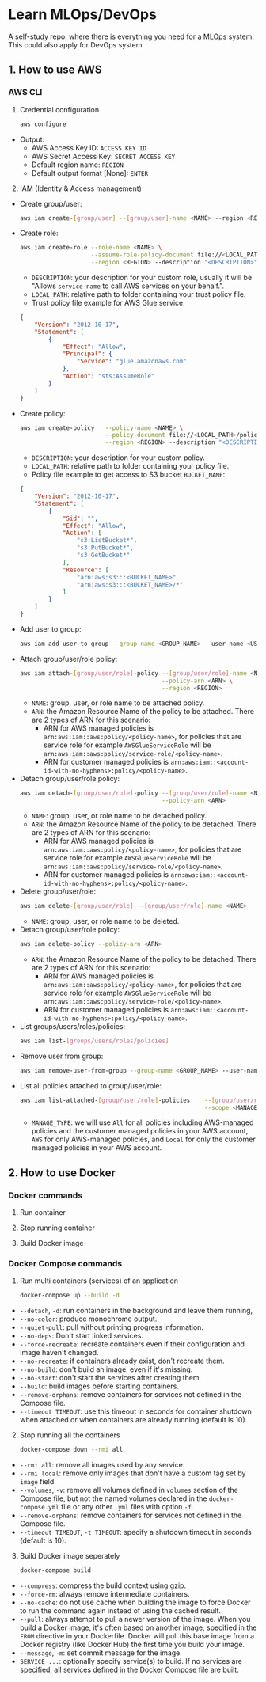 # Learn MLOps/DevOps
A self-study repo, where there is everything you need for a MLOps system. This could also apply for DevOps system.


## 1. How to use AWS

### AWS CLI
1. Credential configuration
    ```bash
    aws configure
    ```
- Output:
    - AWS Access Key ID: `ACCESS KEY ID`
    - AWS Secret Access Key: `SECRET ACCESS KEY`
    - Default region name: `REGION`
    - Default output format [None]: `ENTER`
2. IAM (Identity & Access management)
- Create group/user:
    ```bash
    aws iam create-[group/user] --[group/user]-name <NAME> --region <REGION>
    ```
- Create role:
    ```bash
    aws iam create-role --role-name <NAME> \
                        --assume-role-policy-document file://<LOCAL_PATH>/trust_policy.json \
                        --region <REGION> --description "<DESCRIPTION>"
    ```
    - `DESCRIPTION`: your description for your custom role, usually it will be "Allows `service-name` to call AWS services on your behalf.".
    - `LOCAL_PATH`: relative path to folder containing your trust policy file.
    - Trust policy file example for AWS Glue service:
    ```json
    {
        "Version": "2012-10-17",
        "Statement": [
            {
                "Effect": "Allow",
                "Principal": {
                    "Service": "glue.amazonaws.com"
                },
                "Action": "sts:AssumeRole"
            }
        ]
    }
    ```
- Create policy:
    ```bash
    aws iam create-policy   --policy-name <NAME> \
                            --policy-document file://<LOCAL_PATH>/policy.json \
                            --region <REGION> --description "<DESCRIPTION>"
    ```
    - `DESCRIPTION`: your description for your custom policy.
    - `LOCAL_PATH`: relative path to folder containing your policy file.
    - Policy file example to get access to S3 bucket `BUCKET_NAME`:
    ```json
    {
        "Version": "2012-10-17",
        "Statement": [
            {
                "Sid": "",
                "Effect": "Allow",
                "Action": [
                    "s3:ListBucket*",
                    "s3:PutBucket*",
                    "s3:GetBucket*"
                ],
                "Resource": [
                    "arn:aws:s3:::<BUCKET_NAME>"
                    "arn:aws:s3:::<BUCKET_NAME>/*"
                ]
            }
        ]
    }
    ```
- Add user to group:
    ```bash
    aws iam add-user-to-group --group-name <GROUP_NAME> --user-name <USER_NAME> --region <REGION>
    ```
- Attach group/user/role policy:
    ```bash
    aws iam attach-[group/user/role]-policy --[group/user/role]-name <NAME> \
                                            --policy-arn <ARN> \
                                            --region <REGION>
    ```
    - `NAME`: group, user, or role name to be attached policy.
    - `ARN`: the Amazon Resource Name of the policy to be attached. There are 2 types of ARN for this scenario:
        - ARN for AWS managed policies is `arn:aws:iam::aws:policy/<policy-name>`, for policies that are service role for example `AWSGlueServiceRole` will be `arn:aws:iam::aws:policy/service-role/<policy-name>`.
        - ARN for customer managed policies is `arn:aws:iam::<account-id-with-no-hyphens>:policy/<policy-name>`.
- Detach group/user/role policy:
    ```bash
    aws iam detach-[group/user/role]-policy --[group/user/role]-name <NAME> \
				 	                        --policy-arn <ARN>
    ```
    - `NAME`: group, user, or role name to be detached policy.
    - `ARN`: the Amazon Resource Name of the policy to be detached. There are 2 types of ARN for this scenario:
        - ARN for AWS managed policies is `arn:aws:iam::aws:policy/<policy-name>`, for policies that are service role for example `AWSGlueServiceRole` will be `arn:aws:iam::aws:policy/service-role/<policy-name>`.
        - ARN for customer managed policies is `arn:aws:iam::<account-id-with-no-hyphens>:policy/<policy-name>`.
- Delete group/user/role:
    ```bash
    aws iam delete-[group/user/role] --[group/user/role]-name <NAME>
    ```
    - `NAME`: group, user, or role name to be deleted.
- Detach group/user/role policy:
    ```bash
    aws iam delete-policy --policy-arn <ARN>
    ```
    - `ARN`: the Amazon Resource Name of the policy to be detached. There are 2 types of ARN for this scenario:
        - ARN for AWS managed policies is `arn:aws:iam::aws:policy/<policy-name>`, for policies that are service role for example `AWSGlueServiceRole` will be `arn:aws:iam::aws:policy/service-role/<policy-name>`.
        - ARN for customer managed policies is `arn:aws:iam::<account-id-with-no-hyphens>:policy/<policy-name>`.
- List groups/users/roles/policies:
    ```bash
    aws iam list-[groups/users/roles/policies]
    ```
- Remove user from group:
    ```bash
    aws iam remove-user-from-group --group-name <GROUP_NAME> --user-name <USER_NAME>
    ```
- List all policies attached to group/user/role:
    ```bash
    aws iam list-attached-[group/user/role]-policies    --[group/user/role]-name <NAME> \
                                                        --scope <MANAGE_TYPE>
    ```
    - `MANAGE_TYPE`: we will use `All` for all policies including AWS-managed policies and the customer managed policies in your AWS account, `AWS` for only AWS-managed policies, and `Local` for only the customer managed policies in your AWS account.

## 2. How to use Docker

### Docker commands
1. Run container

2. Stop running container

3. Build Docker image

### Docker Compose commands
1. Run multi containers (services) of an application
    ```bash
    docker-compose up --build -d
    ```
- `--detach`, `-d`: run containers in the background and leave them running,
- `--no-color`: produce monochrome output.
- `--quiet-pull`: pull without printing progress information.
- `--no-deps`: Don't start linked services.
- `--force-recreate`: recreate containers even if their configuration and image haven't changed.
- `--no-recreate`: if containers already exist, don't recreate them.
- `--no-build`: don't build an image, even if it's missing.
- `--no-start`: don't start the services after creating them.
- `--build`: build images before starting containers.
- `--remove-orphans`: remove containers for services not defined in the Compose file.
- `--timeout TIMEOUT`: use this timeout in seconds for container shutdown when attached or when containers are already running (default is 10).

2. Stop running all the containers
    ```bash
    docker-compose down --rmi all
    ```
- `--rmi all`: remove all images used by any service.
- `--rmi local`: remove only images that don't have a custom tag set by `image` field.
- `--volumes`, `-v`: remove all volumes defined in `volumes` section of the Compose file, but not the named volumes declared in the `docker-compose.yml` file or any other `.yml` files with option `-f`.
- `--remove-orphans`: remove containers for services not defined in the Compose file.
- `--timeout TIMEOUT`, `-t TIMEOUT`: specify a shutdown timeout in seconds (default is 10).

3. Build Docker image seperately
    ```bash
    docker-compose build
    ```
- `--compress`: compress the build context using gzip.
- `--force-rm`: always remove intermediate containers.
- `--no-cache`: do not use cache when building the image to force Docker to run the command again instead of using the cached result.
- `--pull`: always attempt to pull a newer version of the image. When you build a Docker image, it's often based on another image, specified in the `FROM` directive in your Dockerfile. Docker will pull this base image from a Docker registry (like Docker Hub) the first time you build your image.
- `--message`, `-m`: set commit message for the image.
- `SERVICE ...`: optionally specify service(s) to build. If no services are specified, all services defined in the Docker Compose file are built.


